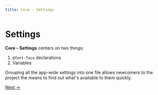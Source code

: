 ```yaml
---
title: Core - Settings
---
```


# Settings

**Core - Settings** centers on two things:

1. `@font-face` declarations
2. Variables

Grouping all the app-wide settings into one file allows newcomers to the project the means to find out what's available to them quickly.

<a class="btn--b" href="/core/helpers/">Next &rarr;</a>
